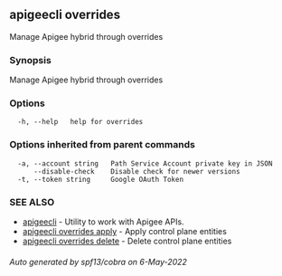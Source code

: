 ## apigeecli overrides

Manage Apigee hybrid through overrides

### Synopsis

Manage Apigee hybrid through overrides

### Options

```
  -h, --help   help for overrides
```

### Options inherited from parent commands

```
  -a, --account string   Path Service Account private key in JSON
      --disable-check    Disable check for newer versions
  -t, --token string     Google OAuth Token
```

### SEE ALSO

* [apigeecli](apigeecli.md)	 - Utility to work with Apigee APIs.
* [apigeecli overrides apply](apigeecli_overrides_apply.md)	 - Apply control plane entities
* [apigeecli overrides delete](apigeecli_overrides_delete.md)	 - Delete control plane entities

###### Auto generated by spf13/cobra on 6-May-2022
